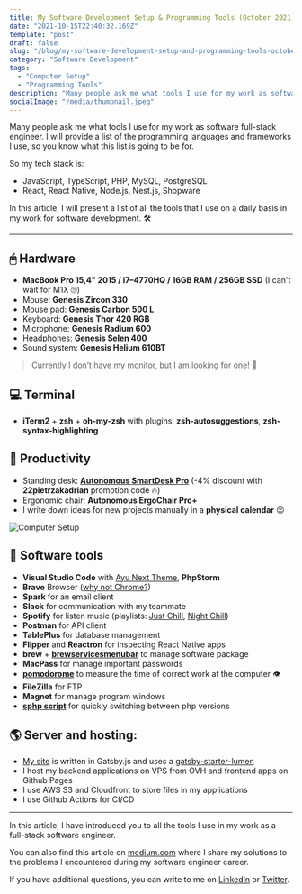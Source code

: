 ```yaml
---
title: My Software Development Setup & Programming Tools (October 2021)
date: "2021-10-15T22:40:32.169Z"
template: "post"
draft: false
slug: "/blog/my-software-development-setup-and-programming-tools-october-2021"
category: "Software Development"
tags:
  - "Computer Setup"
  - "Programming Tools"
description: "Many people ask me what tools I use for my work as software full-stack engineer. I will provide a list of the programming languages and frameworks I use, so you know what this list is going to be for. So my tech stack is: JavaScript, TypeScript, PHP, MySQL, PostgreSQL, React, React Native, Node.js, Nest.js, Shopware. In this article, I will present a list of all the tools that I use on a daily basis in my work for software development. 🛠"
socialImage: "/media/thumbnail.jpeg"
---
```


Many people ask me what tools I use for my work as software full-stack engineer. I will provide a list of the programming languages and frameworks I use, so you know what this list is going to be for.

So my tech stack is:

- JavaScript, TypeScript, PHP, MySQL, PostgreSQL
- React, React Native, Node.js, Nest.js, Shopware

In this article, I will present a list of all the tools that I use on a daily basis in my work for software development. 🛠

---

## 🖱 Hardware

- **MacBook Pro 15,4" 2015 / i7–4770HQ / 16GB RAM / 256GB SSD** (I can't wait for M1X 🙄)
- Mouse: **Genesis Zircon 330**
- Mouse pad: **Genesis Carbon 500 L**
- Keyboard: **Genesis Thor 420 RGB**
- Microphone: **Genesis Radium 600**
- Headphones: **Genesis Selen 400**
- Sound system: **Genesis Helium 610BT**

> Currently I don’t have my monitor, but I am looking for one! 🔎

## 💻 Terminal

- **iTerm2** + **zsh** + **oh-my-zsh** with plugins: **zsh-autosuggestions**, **zsh-syntax-highlighting**

## 📝 Productivity

- Standing desk: [**Autonomous SmartDesk Pro**](https://www.autonomous.ai/en-PL/standing-desks/smartdesk-2-business?utm_source=pr&utm_medium=influencer&utm_campaign=growth&utm_content=Instagram&utm_term=22PIETRZAKADRIAN) (-4% discount with **22pietrzakadrian** promotion code 🔥)
- Ergonomic chair: **Autonomous ErgoChair Pro+**
- I write down ideas for new projects manually in a **physical calendar** 😉

![Computer Setup](/media/setup.jpeg)

## 🔨 Software tools

- **Visual Studio Code** with [Ayu Next Theme](https://marketplace.visualstudio.com/items?itemName=Roman.ayu-next), **PhpStorm**
- **Brave** Browser ([why not Chrome?](https://chromeisbad.com/))
- **Spark** for an email client
- **Slack** for communication with my teammate
- **Spotify** for listen music (playlists: [Just Chill](https://open.spotify.com/playlist/37i9dQZF1DX0FJ8JYkqiJu?si=28699628ee65476e), [Night Chill](https://open.spotify.com/playlist/3y1TIHL9zT38uUn2Q9wb02?si=b8309a08147f4524))
- **Postman** for API client
- **TablePlus** for database management
- **Flipper** and **Reactron** for inspecting React Native apps
- **brew** + [**brewservicesmenubar**](https://github.com/andrewn/brew-services-menubar) to manage software package
- **MacPass** for manage important passwords
- [**pomodorome**](https://apps.apple.com/pl/app/pomodoro-me-focus-on-tasks/id1484801884?l=pl&mt=12) to measure the time of correct work at the computer 👁
- **FileZilla** for FTP
- **Magnet** for manage program windows
- [**sphp script**](https://romanmiranda.com/switch-between-php-versions-in-mac-with-homebrew-sphp/) for quickly switching between php versions

## 🌎 Server and hosting:

- [My site](https://pietrzakadrian.com) is written in Gatsby.js and uses a [gatsby-starter-lumen](https://www.gatsbyjs.com/starters/alxshelepenok/gatsby-starter-lumen)
- I host my backend applications on VPS from OVH and frontend apps on Github Pages
- I use AWS S3 and Cloudfront to store files in my applications
- I use Github Actions for CI/CD

---

In this article, I have introduced you to all the tools I use in my work as a full-stack software engineer.

You can also find this article on [medium.com](https://medium.com/@pietrzakadrian) where I share my solutions to the problems I encountered during my software engineer career.

If you have additional questions, you can write to me on [LinkedIn](https://www.linkedin.com/in/pietrzakadrian/) or [Twitter](https://twitter.com/pietrzakadrian/).
